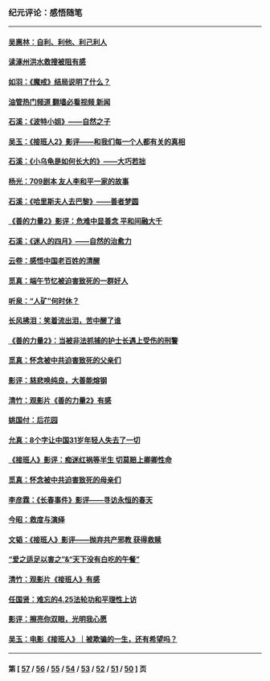 ### 纪元评论：感悟随笔
---
#### [吴惠林：自利、利他、利己利人](../../pages/nsc1035/n14052459.md?08170330) 
#### [读涿州洪水救搜被阻有感](../../pages/nsc1035/n14049641.md?08170330) 
#### [如羽：《魔戒》结局说明了什么？](../../pages/nsc1035/n14048860.md?08170330) 
#### [油管热门频道 翻墙必看视频 新闻](ok?08170330)
#### [石溪：《波特小姐》——自然之子](../../pages/nsc1035/n14048291.md?08170330) 
#### [吴玉：《接班人2》影评——和我们每一个人都有关的真相](../../pages/nsc1035/n14041114.md?08170330) 
#### [石溪：《小乌龟是如何长大的》——大巧若拙](../../pages/nsc1035/n14037479.md?08170330) 
#### [杨光：709剧本 友人李和平一家的故事](../../pages/nsc1035/n14032047.md?08170330) 
#### [石溪：《哈里斯夫人去巴黎》——善者梦圆](../../pages/nsc1035/n14031778.md?08170330) 
#### [《善的力量2》影评：危难中显善念 平和间融大千](../../pages/nsc1035/n14028390.md?08170330) 
#### [石溪：《迷人的四月》——自然的治愈力](../../pages/nsc1035/n14027049.md?08170330) 
#### [云卷：感悟中国老百姓的清醒](../../pages/nsc1035/n14025152.md?08170330) 
#### [觅真：端午节忆被迫害致死的一群好人](../../pages/nsc1035/n14020985.md?08170330) 
#### [听泉：“人矿”何时休？](../../pages/nsc1035/n14016609.md?08170330) 
#### [长风拂泪：笑着流出泪，苦中醒了谁](../../pages/nsc1035/n14016469.md?08170330) 
#### [《善的力量2》：当被非法抓捕的护士长遇上受伤的刑警](../../pages/nsc1035/n14015561.md?08170330) 
#### [觅真：怀念被中共迫害致死的父亲们](../../pages/nsc1035/n14014258.md?08170330) 
#### [影评：慈悲唤纯良，大善能熔钢](../../pages/nsc1035/n14010867.md?08170330) 
#### [清竹：观影片《善的力量2》有感](../../pages/nsc1035/n14010015.md?08170330) 
#### [姚国付：后花园](../../pages/nsc1035/n14005301.md?08170330) 
#### [允真：8个字让中国31岁年轻人失去了一切](../../pages/nsc1035/n13999093.md?08170330) 
#### [《接班人》影评：痴迷红祸等半生 切莫赔上卿卿性命](../../pages/nsc1035/n13998676.md?08170330) 
#### [觅真：怀念被中共迫害致死的母亲们](../../pages/nsc1035/n13997271.md?08170330) 
#### [李彦霖：《长春事件》影评——寻访永恒的春天](../../pages/nsc1035/n13995112.md?08170330) 
#### [今昭：救度与演绎](../../pages/nsc1035/n13992670.md?08170330) 
#### [文韬：《接班人》影评——抛弃共产邪教 获得救赎](../../pages/nsc1035/n13990160.md?08170330) 
#### [“爱之适足以害之”&“天下没有白吃的午餐”](../../pages/nsc1035/n13988391.md?08170330) 
#### [清竹：观影片《接班人》有感](../../pages/nsc1035/n13983561.md?08170330) 
#### [任国贤：难忘的4.25法轮功和平理性上访](../../pages/nsc1035/n13983482.md?08170330) 
#### [影评：擦亮你双眼，光明我心愿](../../pages/nsc1035/n13982333.md?08170330) 
#### [吴玉：电影《接班人》｜被欺骗的一生，还有希望吗？](../../pages/nsc1035/n13981972.md?08170330) 

---
#### 第 [ [57](./57.md?08170330) / [56](./56.md?08170330) / [55](./55.md?08170330) / [54](./54.md?08170330) / [53](./53.md?08170330) / [52](./52.md?08170330) / [51](./51.md?08170330) / [50](./50.md?08170330) ] 页
